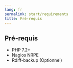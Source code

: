 ```yaml
---
lang: fr
permalink: start/requirements
title: Pré-requis
---
```


## Pré-requis

* PHP 7.2+
* Nagios NRPE
* Rdiff-backup (Optionnel) 

